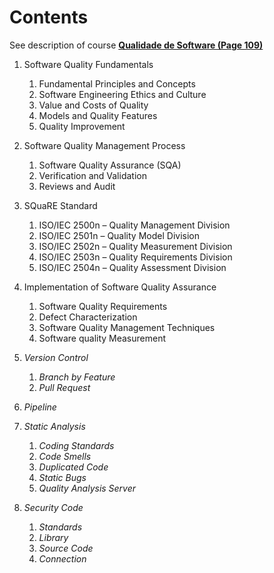 Contents
====

See description of course **[Qualidade de Software (Page 109)](https://portal.ifrn.edu.br/documents/739/PPC__Tecnologia_em_An%C3%A1lise_e_Desenvolvimento_de_Sistemas_2012.pdf)**

1. Software Quality Fundamentals
    1. Fundamental Principles and Concepts
    2. Software Engineering Ethics and Culture
    3. Value and Costs of Quality
    4. Models and Quality Features
    5. Quality Improvement

2. Software Quality Management Process
    1. Software Quality Assurance (SQA)
    2. Verification and Validation
    3. Reviews and Audit

3. SQuaRE Standard
    1. ISO/IEC 2500n – Quality Management Division
    2. ISO/IEC 2501n – Quality Model Division
    3. ISO/IEC 2502n – Quality Measurement Division
    4. ISO/IEC 2503n – Quality Requirements Division
    5. ISO/IEC 2504n – Quality Assessment Division

4. Implementation of Software Quality Assurance
    1. Software Quality Requirements
    2. Defect Characterization
    3. Software Quality Management Techniques
    4. Software quality Measurement

5. *Version Control*
    1. *Branch by Feature*
    2. *Pull Request*

6. *Pipeline*

7. *Static Analysis*
    1. *Coding Standards*
    2. *Code Smells*
    3. *Duplicated Code*
    4. *Static Bugs*
    5. *Quality Analysis Server*

8. *Security Code*
    1. *Standards*
    2. *Library*
    3. *Source Code*
    4. *Connection*
